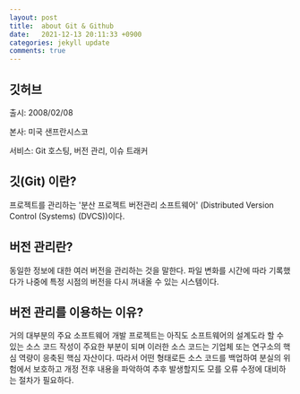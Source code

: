 ```yaml
---
layout: post
title:  about Git & Github
date:   2021-12-13 20:11:33 +0900
categories: jekyll update
comments: true
---
```

<h2>깃허브</h2>

출시: 2008/02/08 

본사: 미국 샌프란시스코

서비스: Git 호스팅, 버전 관리, 이슈 트래커




<h2>깃(Git) 이란?</h2>
프로젝트를 관리하는 '분산 프로젝트 버전관리 소프트웨어' (Distributed Version Control (Systems) (DVCS))이다.



<h2>버전 관리란?</h2>
동일한 정보에 대한 여러 버전을 관리하는 것을 말한다. 파일 변화를 시간에 따라 기록했다가 나중에 특정 시점의 버전을 다시 꺼내올 수 있는 시스템이다. 



<h2>버전 관리를 이용하는 이유?</h2>
거의 대부분의 주요 소프트웨어 개발 프로젝트는 아직도 소프트웨어의 설계도라 할 수 있는 소스 코드 작성이 주요한 부분이 되며 이러한 소스 코드는 기업체 또는 연구소의 핵심 역량이 응축된 핵심 자산이다. 따라서 어떤 형태로든 소스 코드를 백업하여 분실의 위험에서 보호하고 개정 전후 내용을 파악하여 추후 발생할지도 모를 오류 수정에 대비하는 절차가 필요하다. 








[jekyll-docs]: https://jekyllrb.com/docs/home
[jekyll-gh]:   https://github.com/jekyll/jekyll
[jekyll-talk]: https://talk.jekyllrb.com/
